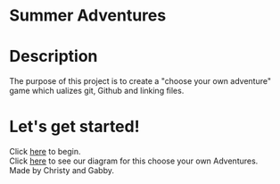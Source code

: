 # Summer Adventures

# Description
The purpose of this project is to create a "choose your own adventure" game which ualizes git, Github and linking files. 

# Let's get started!
Click [here](home/home.txt) to begin.  
Click [here](https://docs.google.com/a/hstat.org/drawings/d/1810PQCsqi5r4Q7bXt8yyGkACwc3f5MbdAx-F2lq8Zt4/edit?usp=sharing) to see our diagram for this choose your own Adventures.  
Made by Christy and Gabby.  
